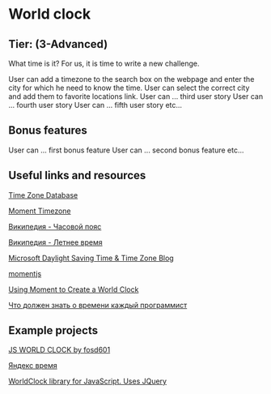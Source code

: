 # World clock

## Tier: (3-Advanced)

What time is it? For us, it is time to write a new challenge. 

 User can add a timezone to the search box on the webpage and enter the city for which he need to know the time.
 User can select the correct city and add them to favorite locations link.
 User can ... third user story
 User can ... fourth user story
 User can ... fifth user story
etc...

## Bonus features

 User can ... first bonus feature
 User can ... second bonus feature
etc...

## Useful links and resources

[Time Zone Database](https://www.iana.org/time-zones)

[Moment Timezone](https://momentjs.com/timezone/)

[Википедия - Часовой пояс](https://ru.wikipedia.org/wiki/%D0%A7%D0%B0%D1%81%D0%BE%D0%B2%D0%BE%D0%B9_%D0%BF%D0%BE%D1%8F%D1%81)

[Википедия - Летнее время](https://ru.m.wikipedia.org/wiki/Летнее_время)

[Microsoft Daylight Saving Time & Time Zone Blog](https://docs.microsoft.com/ru-ru/archive/blogs/dst2007/)

[momentjs](https://momentjs.com)

[Using Moment to Create a World Clock](https://www.rightpoint.com/thought/articles/2016/05/16/using-moment-to-create-a-world-clock)

[Что должен знать о времени каждый программист](https://m.habr.com/ru/post/123461/)

## Example projects

[JS WORLD CLOCK by fosd601](https://codepen.io/asdfg44l/pen/LvoVaY?__cf_chl_captcha_tk__=aa941cb4f1d2de47313211d38bfbfc30c5a0016e-1620672690-0-Aa77aLKmky_mvyZfch0zOcVr9gp4w5L93DdcJldpUxkyqAVhPl4t3uhbfmIzxGKHCBnPaJOa0Uw9oVNFXugthikOD_AKbZ9gboUGFWEiyGSm36Ts-yNUNfxt5_4a05puN62SdW1cYh3KchIUvW_BhCemc7Y__x99vL2e5lGvrcvL3OQpVs2R9sAFqXcDkDbw4-bCKMRySTf40l4q6X5tfivmw6uqEVcQ4Ymzg6GXfB38e3cBVvs9qfo0ESsAeuL60inXGBeQUrqwVsXy0OV_G3fpMjRrM3doiBdfYpIZQzCW-_boSn23t5VCZQD5x0JUlAC4bKadvLdveJXxehorcQvE5za-Y-DKVF0YU_A0pJOA2BIurI3SanRJ0ctcKn9isPiBd9GiJfap-3sn9sMe-IHTdVDJQMrfY5QQ-DEWhVoAN37Ki_hxQF3Pmx625oXzx3JxaEBKKZfuEUloBVHo1mQhfX04iFzA4i9slf4yanM0S61rnqrx47j_WzHhc6pviWnjWdjDbnin8p7xaAQnAQbjqooXbIt0d5jo6g98fWRTLqjkqkA1qeIyGzIV56GszZwcOT1Y6Np9dDcaaaQ1fuimWcqruBUDaGFBZofk_fk4aSbdQFvwZt4Vj_7EABfoZCVJZBvDmEcPX-FsxzHMaUgJOA19-xksMgwf-wlYvtvArOpvGeE5EUPFqarYKuXGPA)

[Яндекс время](https://yandex.by/time/)

[WorldClock library for JavaScript. Uses JQuery](https://embed.plnkr.co/plunk/Q7e26n)
